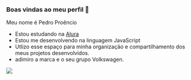 ### Boas vindas ao meu perfil 🚙

Meu nome é Pedro Proêncio
- Estou estudando na [Alura](https://ww.alura.com.br)
- Estou me desenvolvendo na linguagem JavaScript
- Utlizo esse espaço para minha organização e compartilhamento dos meus projetos desenvolvidos.
- adimiro a marca e o seu grupo Volkswagen.


![](https://media1.tenor.com/m/OqVuw-vvOxAAAAAC/car-dreak.gif)
